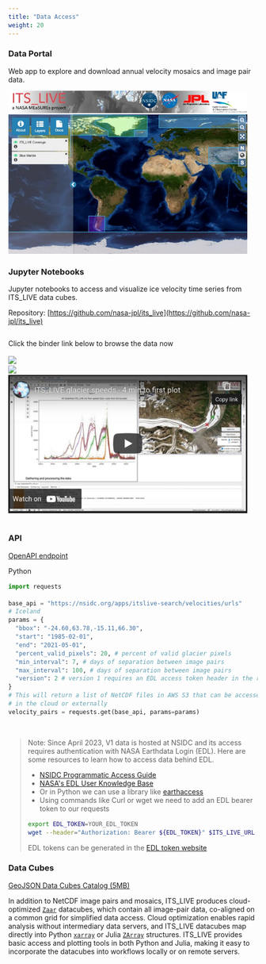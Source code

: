 ```yaml
---
title: "Data Access"
weight: 20
---
```


### Data Portal

Web app to explore and download annual velocity mosaics and image pair data.

<div class="columns">
  <div class="column">
    <a href="https://nsidc.org/apps/itslive/" target="_blank" class="custom-image">
      <img src="images/webapp.jpg" />
    </a>
  </div>
  <div class="column"></div>
</div>

### Jupyter Notebooks

Jupyter notebooks to access and visualize ice velocity time series from ITS_LIVE data cubes.

Repository: [https://github.com/nasa-jpl/its_live](https://github.com/nasa-jpl/its_live)

<div class="columns">
  <div class="column">
    <p>
    Click the binder link below to browse the data now <br><br>
     <a href="https://itslive-dashboard.labs.nsidc.org/" target="_blank"><img src="https://img.shields.io/badge/Launch-Voilà-lightblue?atyle=plastic&logo=jupyter" class="custom-image"/></a><br>
    <a href="https://mybinder.org/v2/gh/nasa-jpl/its_live/main?urlpath=lab/tree/notebooks" target="_blank"><img src="https://img.shields.io/badge/Launch-Binder-lightgreen?atyle=plastic&logo=jupyter" class="custom-image"/></a><br>
  <a href="https://www.youtube.com/watch?v=G7E7rE5npvg" target="_blank"><img src="images/youtube-screen.jpg"></a>
   </p>
  </div>
  <div class="column"></div>
</div>


### API

[OpenAPI endpoint](https://nsidc.org/apps/itslive-search/docs)


Python

<div class="align-left">


```python
import requests

base_api = "https://nsidc.org/apps/itslive-search/velocities/urls"
# Iceland
params = {
  "bbox": "-24.60,63.78,-15.11,66.30",
  "start": "1985-02-01",
  "end": "2021-05-01",
  "percent_valid_pixels": 20, # percent of valid glacier pixels
  "min_interval": 7, # days of separation between image pairs
  "max_interval": 100, # days of separation between image pairs
  "version": 2 # version 1 requires an EDL access token header in the request
}
# This will return a list of NetCDF files in AWS S3 that can be accessed
# in the cloud or externally
velocity_pairs = requests.get(base_api, params=params)
```

<br>

> Note: Since April 2023, V1 data is hosted at NSIDC and its access requires authentication with NASA Earthdata Login (EDL).
> Here are some resources to learn how to access data behind EDL.
> * [NSIDC Programmatic Access Guide](https://nsidc.org/data/user-resources/help-center/programmatic-data-access-guide)
> * [NASA's EDL User Knowledge Base](https://wiki.earthdata.nasa.gov/display/EL/EDL+User+Knowledge+Base)
> * Or in Python we can use a library like [earthaccess](https://github.com/nsidc/earthaccess>ii)
> * Using commands like Curl or wget we need to add an EDL bearer token to our requests
> ```bash
> export EDL_TOKEN=YOUR_EDL_TOKEN
> wget --header="Authorization: Bearer ${EDL_TOKEN}" $ITS_LIVE_URL
> ```
> EDL tokens can be generated in the [EDL token website](https://urs.earthdata.nasa.gov/home)
</div>


### Data Cubes


[GeoJSON Data Cubes Catalog (5MB)](https://its-live-data.s3.amazonaws.com/datacubes/catalog_v02.json)


In addition to NetCDF image pairs and mosaics, ITS_LIVE produces cloud-optimized [`Zaar`](https://zarr.readthedocs.io/en/stable/) datacubes, which contain all image-pair data, co-aligned on a common grid for simplified data access. Cloud optimization enables rapid analysis without intermediary data servers, and ITS_LIVE datacubes map directly into Python [`xarray`](https://docs.xarray.dev/en/stable/) or Julia  [`ZArray`](https://docs.julialang.org/en/v1/manual/arrays/) structures. ITS_LIVE provides basic access and plotting tools in both Python and Julia, making it easy to incorporate the datacubes into workflows locally or on remote servers.


